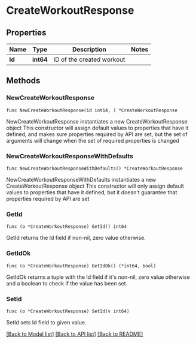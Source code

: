 # CreateWorkoutResponse

## Properties

Name | Type | Description | Notes
------------ | ------------- | ------------- | -------------
**Id** | **int64** | ID of the created workout | 

## Methods

### NewCreateWorkoutResponse

`func NewCreateWorkoutResponse(id int64, ) *CreateWorkoutResponse`

NewCreateWorkoutResponse instantiates a new CreateWorkoutResponse object
This constructor will assign default values to properties that have it defined,
and makes sure properties required by API are set, but the set of arguments
will change when the set of required properties is changed

### NewCreateWorkoutResponseWithDefaults

`func NewCreateWorkoutResponseWithDefaults() *CreateWorkoutResponse`

NewCreateWorkoutResponseWithDefaults instantiates a new CreateWorkoutResponse object
This constructor will only assign default values to properties that have it defined,
but it doesn't guarantee that properties required by API are set

### GetId

`func (o *CreateWorkoutResponse) GetId() int64`

GetId returns the Id field if non-nil, zero value otherwise.

### GetIdOk

`func (o *CreateWorkoutResponse) GetIdOk() (*int64, bool)`

GetIdOk returns a tuple with the Id field if it's non-nil, zero value otherwise
and a boolean to check if the value has been set.

### SetId

`func (o *CreateWorkoutResponse) SetId(v int64)`

SetId sets Id field to given value.



[[Back to Model list]](../README.md#documentation-for-models) [[Back to API list]](../README.md#documentation-for-api-endpoints) [[Back to README]](../README.md)


